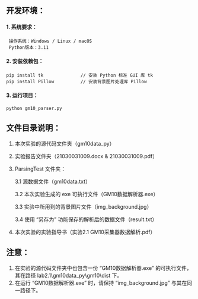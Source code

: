 ## 开发环境：

#### 1. 系统要求：

```
 操作系统：Windows / Linux / macOS
 Python版本：3.11
```

#### 2. 安装依赖包：

```
pip install tk				// 安装 Python 标准 GUI 库 tk
pip install Pillow			// 安装背景图片处理库 Pillow
```

#### 3. 运行项目：

```
python gm10_parser.py
```



## 文件目录说明：

1. 本次实验的源代码文件夹（gm10data_py）

2. 实验报告文件夹（21030031009.docx & 21030031009.pdf）

3. ParsingTest 文件夹：

   3.1 源数据文件（gm10data.txt）

   3.2 本次实验生成的 exe 可执行文件（GM10数据解析器.exe）

   3.3 实验中所用到的背景图片文件（img_background.jpg）

   3.4 使用 “另存为” 功能保存的解析后的数据文件（result.txt）

4. 本次实验的实验指导书（实验2.1  GM10采集器数据解析.pdf）



## 注意：

1. 在实验的源代码文件夹中也包含一份 “GM10数据解析器.exe” 的可执行文件，其在路径 lab2.1\gm10data_py\gm10\dist 下。
2. 在运行 “GM10数据解析器.exe” 时，请保持 “img_background.jpg” 与其在同一路径下。